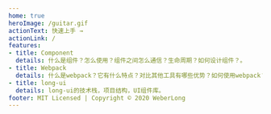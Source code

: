 ```yaml
---
home: true
heroImage: /guitar.gif
actionText: 快速上手 →
actionLink: /
features:
- title: Component
  details: 什么是组件？怎么使用？组件之间怎么通信？生命周期？如何设计组件？。
- title: Webpack
  details: 什么是webpack？它有什么特点？对比其他工具有哪些优势？如何使用webpack？它有哪些插件？。
- title: long-ui
  details: long-ui的技术栈，项目结构，UI组件库。
footer: MIT Licensed | Copyright © 2020 WeberLong
---
```

